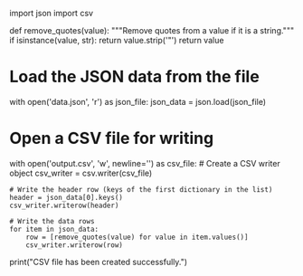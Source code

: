 import json
import csv

def remove_quotes(value):
    """Remove quotes from a value if it is a string."""
    if isinstance(value, str):
        return value.strip('"')
    return value

# Load the JSON data from the file
with open('data.json', 'r') as json_file:
    json_data = json.load(json_file)

# Open a CSV file for writing
with open('output.csv', 'w', newline='') as csv_file:
    # Create a CSV writer object
    csv_writer = csv.writer(csv_file)

    # Write the header row (keys of the first dictionary in the list)
    header = json_data[0].keys()
    csv_writer.writerow(header)

    # Write the data rows
    for item in json_data:
        row = [remove_quotes(value) for value in item.values()]
        csv_writer.writerow(row)

print("CSV file has been created successfully.")
